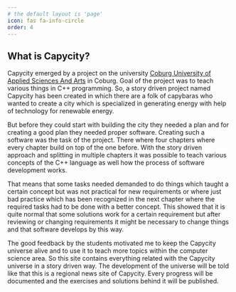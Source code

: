 ```yaml
---
# the default layout is 'page'
icon: fas fa-info-circle
order: 4
---
```


## What is Capycity?

Capycity emerged by a project on the university [Coburg University of Applied Sciences And Arts](https://www.coburg-university.de/) in Coburg.
Goal of the project was to teach various things in C++ programming. So, a story driven project named Capycity has been created in which there are a folk of capybaras who wanted to create a city which is specialized in generating energy with help of technology for renewable energy. 

But before they could start with building the city they needed a plan and for creating a good plan they needed proper software. Creating such a software was the task of the project. There where four chapters where every chapter build on top of the one before. With the story driven approach and splitting in multiple chapters it was possible to teach various concepts of the C++ language as well how the process of software development works. 

That means that some tasks needed demanded to do things which taught a certain concept but was not practical for new requirements or where just bad practice which has been recognized in the next chapter where the required tasks had to be done with a better concept. This showed that it is quite normal that some solutions work for a certain requirement but after reviewing or changing requirements it might be necessary to change things and that software develops by this way.

The good feedback by the students motivated me to keep the Capycity universe alive and to use it to teach more topics within the computer science area. So this site contains everything related with the Capycity universe in a story driven way. The development of the universe will be told like that this is a regional news site of Capycity. Every progress will be documented and the exercises and solutions behind it will be published.
